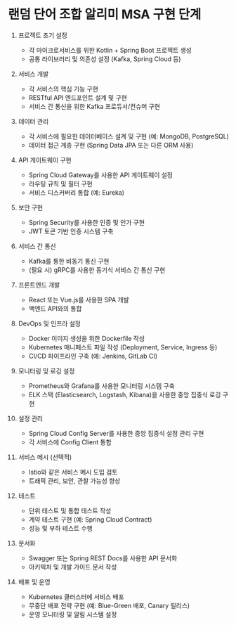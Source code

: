 # 랜덤 단어 조합 알리미 MSA 구현 단계

1. 프로젝트 초기 설정
   - 각 마이크로서비스를 위한 Kotlin + Spring Boot 프로젝트 생성
   - 공통 라이브러리 및 의존성 설정 (Kafka, Spring Cloud 등)

2. 서비스 개발
   - 각 서비스의 핵심 기능 구현
   - RESTful API 엔드포인트 설계 및 구현
   - 서비스 간 통신을 위한 Kafka 프로듀서/컨슈머 구현

3. 데이터 관리
   - 각 서비스에 필요한 데이터베이스 설계 및 구현 (예: MongoDB, PostgreSQL)
   - 데이터 접근 계층 구현 (Spring Data JPA 또는 다른 ORM 사용)

4. API 게이트웨이 구현
   - Spring Cloud Gateway를 사용한 API 게이트웨이 설정
   - 라우팅 규칙 및 필터 구현
   - 서비스 디스커버리 통합 (예: Eureka)

5. 보안 구현
   - Spring Security를 사용한 인증 및 인가 구현
   - JWT 토큰 기반 인증 시스템 구축

6. 서비스 간 통신
   - Kafka를 통한 비동기 통신 구현
   - (필요 시) gRPC를 사용한 동기식 서비스 간 통신 구현

7. 프론트엔드 개발
   - React 또는 Vue.js를 사용한 SPA 개발
   - 백엔드 API와의 통합

8. DevOps 및 인프라 설정
   - Docker 이미지 생성을 위한 Dockerfile 작성
   - Kubernetes 매니페스트 파일 작성 (Deployment, Service, Ingress 등)
   - CI/CD 파이프라인 구축 (예: Jenkins, GitLab CI)

9. 모니터링 및 로깅 설정
   - Prometheus와 Grafana를 사용한 모니터링 시스템 구축
   - ELK 스택 (Elasticsearch, Logstash, Kibana)을 사용한 중앙 집중식 로깅 구현

10. 설정 관리
    - Spring Cloud Config Server를 사용한 중앙 집중식 설정 관리 구현
    - 각 서비스에 Config Client 통합

11. 서비스 메시 (선택적)
    - Istio와 같은 서비스 메시 도입 검토
    - 트래픽 관리, 보안, 관찰 가능성 향상

12. 테스트
    - 단위 테스트 및 통합 테스트 작성
    - 계약 테스트 구현 (예: Spring Cloud Contract)
    - 성능 및 부하 테스트 수행

13. 문서화
    - Swagger 또는 Spring REST Docs를 사용한 API 문서화
    - 아키텍처 및 개발 가이드 문서 작성

14. 배포 및 운영
    - Kubernetes 클러스터에 서비스 배포
    - 무중단 배포 전략 구현 (예: Blue-Green 배포, Canary 릴리스)
    - 운영 모니터링 및 알림 시스템 설정
